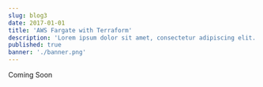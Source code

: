 ```yaml
---
slug: blog3
date: 2017-01-01
title: 'AWS Fargate with Terraform'
description: 'Lorem ipsum dolor sit amet, consectetur adipiscing elit. Sed molestie leo ut sodales porta. Vivamus pharetra risus ac fermentum faucibus. Nam in sodales ex.'
published: true
banner: './banner.png'
---
```


Coming Soon
